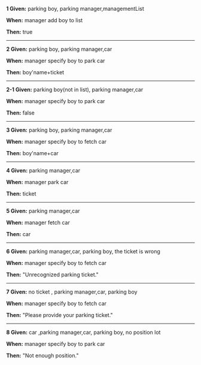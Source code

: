 
**1 Given:**  parking boy, parking manager,managementList

**When:** manager add boy to list

**Then:**  true

---

**2 Given:**  parking boy, parking manager,car

**When:** manager specify  boy to park car

**Then:**  boy'name+ticket

---

**2-1 Given:**  parking boy(not in list), parking manager,car

**When:** manager specify  boy to park car

**Then:**  false

---

**3 Given:**  parking boy, parking manager,car

**When:** manager specify  boy to fetch car

**Then:**  boy'name+car

---

**4 Given:**  parking manager,car

**When:** manager park car

**Then:**  ticket

---

**5 Given:**  parking manager,car

**When:** manager fetch car

**Then:**  car

---

**6 Given:**  parking manager,car, parking boy, the ticket is  wrong

**When:** manager specify boy to fetch car

**Then:**  "Unrecognized parking ticket."

---
**7 Given:**  no ticket , parking manager,car, parking boy

**When:** manager specify boy to fetch car

**Then:**  "Please provide your parking ticket."

---
**8 Given:**  car ,parking manager,car, parking boy, no position lot

**When:** manager specify boy to park car

**Then:**  "Not enough position."